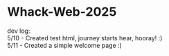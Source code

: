 # Whack-Web-2025

dev log:  
5/10 - Created test html, journey starts hear, hooray! :)    
5/11 - Created a simple welcome page :)
